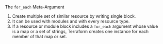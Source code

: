 The `for_each` Meta-Argument
1. Create multiple set of similar resource by writing single block.
2. It can be used with modules and with every resource type.
3. If a resource or module block includes a `for_each` argument whose value is a map or a set of strings, Terraform creates one instance for each member of that map or set.